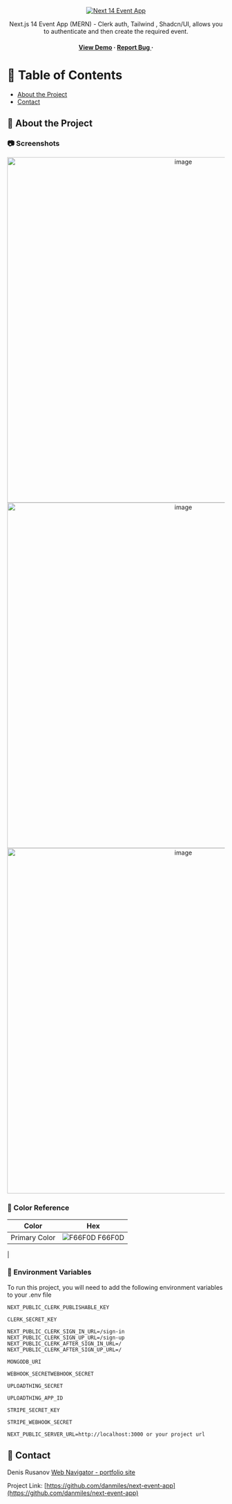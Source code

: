 <div align='center'>

[![Next 14 Event App](https://res.cloudinary.com/dlgtw34xy/image/upload/v1704879315/Next.js%2014%20Event%20App/og-meta-img_ryactz.jpg)](https://next-event-app-seven.vercel.app/)

<p>Next.js 14 Event App (MERN) - Clerk auth, Tailwind , Shadcn/UI, allows you to authenticate and then create the required event.</p>

<h4> <a href=https://next-event-app-seven.vercel.app/>View Demo</a> <span> · </span> <a href="https://web-navigator.dev/contact"> Report Bug </a> <span> · </span></h4>

</div>

# :notebook_with_decorative_cover: Table of Contents

- [About the Project](#star2-about-the-project)
- [Contact](#handshake-contact)

## :star2: About the Project

### :camera: Screenshots

<div align="center"> <a href="https://next-event-app-seven.vercel.app/"><img src="https://res.cloudinary.com/dlgtw34xy/image/upload/v1704879506/Next.js%2014%20Event%20App/create-event_vyrxel.jpg" alt='image' width='800'/></a> </div>
<div align="center"> <a href="https://next-event-app-seven.vercel.app/"><img src="https://res.cloudinary.com/dlgtw34xy/image/upload/v1704879693/Next.js%2014%20Event%20App/event-description_wd2mjk.jpg" alt='image' width='800'/></a> </div>
<div align="center"> <a href="https://next-event-app-seven.vercel.app/"><img src="https://res.cloudinary.com/dlgtw34xy/image/upload/v1704879692/Next.js%2014%20Event%20App/my-profile_y7tnl6.jpg" alt='image' width='800'/></a> </div>

### :art: Color Reference

| Color           | Hex                                                              |
| --------------- | ---------------------------------------------------------------- |
| Primary Color   | ![F66F0D](https://via.placeholder.com/10/F66F0D?text=+) F66F0D   |
 |

### :key: Environment Variables

To run this project, you will need to add the following environment variables to your .env file

`NEXT_PUBLIC_CLERK_PUBLISHABLE_KEY`

`CLERK_SECRET_KEY`

`NEXT_PUBLIC_CLERK_SIGN_IN_URL=/sign-in NEXT_PUBLIC_CLERK_SIGN_UP_URL=/sign-up NEXT_PUBLIC_CLERK_AFTER_SIGN_IN_URL=/ NEXT_PUBLIC_CLERK_AFTER_SIGN_UP_URL=/`

`MONGODB_URI`

`WEBHOOK_SECRETWEBHOOK_SECRET`

`UPLOADTHING_SECRET`

`UPLOADTHING_APP_ID`

`STRIPE_SECRET_KEY`

`STRIPE_WEBHOOK_SECRET`

`NEXT_PUBLIC_SERVER_URL=http://localhost:3000 or your project url`

## :handshake: Contact

Denis Rusanov <a href="https://web-navigator.dev/">Web Navigator - portfolio site</a>

Project Link: [https://github.com/danmiles/next-event-app](https://github.com/danmiles/next-event-app)
